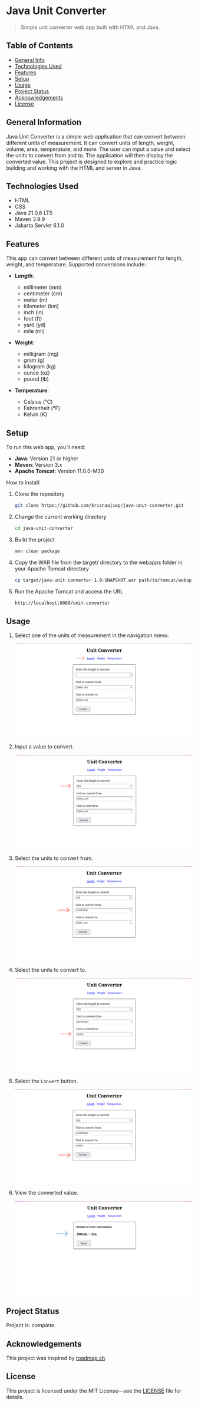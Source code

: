 # Java Unit Converter

> Simple unit converter web app built with HTML and Java.

## Table of Contents

* [General Info](#general-information)
* [Technologies Used](#technologies-used)
* [Features](#features)
* [Setup](#setup)
* [Usage](#usage)
* [Project Status](#project-status)
* [Acknowledgements](#acknowledgements)
* [License](#license)

## General Information

Java Unit Converter is a simple web application that can convert between different units of measurement. It can convert units of length, weight, volume, area, temperature, and more. The user can input a value and select the units to convert from and to. The application will then display the converted value. This project is designed to explore and practice logic building and working with the HTML and server in Java.

## Technologies Used

* HTML
* CSS
* Java 21.0.6 LTS
* Maven 3.9.9
* Jakarta Servlet 6.1.0

## Features

This app can convert between different units of measurement for length, weight, and temperature. Supported conversions include:

* **Length**:
    * millimeter (mm)
    * centimeter (cm)
    * meter (m)
    * kilometer (km)
    * inch (in)
    * foot (ft)
    * yard (yd)
    * mile (mi)

* **Weight**:
    * milligram (mg)
    * gram (g)
    * kilogram (kg)
    * ounce (oz)
    * pound (lb)

* **Temperature**:
    * Celsius (°C)
    * Fahrenheit (°F)
    * Kelvin (K)

## Setup

To run this web app, you’ll need:

* **Java**: Version 21 or higher
* **Maven**: Version 3.x
* **Apache Tomcat**: Version 11.0.0-M20

How to install:

1. Clone the repository

   ```bash
   git clone https://github.com/krisnaajiep/java-unit-converter.git
   ```

2. Change the current working directory

   ```bash
   cd java-unit-converter
   ```

3. Build the project

   ```bash
   mvn clean package
   ```

4. Copy the WAR file from the target/ directory to the webapps folder in your Apache Tomcat directory

   ```bash
   cp target/java-unit-converter-1.0-SNAPSHOT.war path/to/tomcat/webapps/unit-converter.war 
   ```

5. Run the Apache Tomcat and access the URL
    
   ```bash
   http://localhost:8080/unit-converter
   ```

## Usage

1. Select one of the units of measurement in the navigation menu.

   ![select-units-of-measurement](docs/image1.png)

2. Input a value to convert.

   ![input-value-to-convert](docs/image2.png)

3. Select the units to convert from.

   ![select-units-to-convert-from](docs/image3.png)

4. Select the units to convert to.

   ![select-units-to-convert-to](docs/image4.png)

5. Select the `Convert` button.

   ![select-convert-button](docs/image5.png)

6. View the converted value.

   ![view-the-converted-value](docs/image6.png)

## Project Status

Project is: _complete_.

## Acknowledgements

This project was inspired by [roadmap.sh](https://roadmap.sh/projects/unit-converter).

## License

This project is licensed under the MIT License—see the [LICENSE](./LICENSE) file for details.